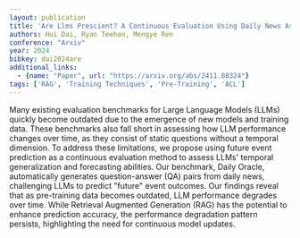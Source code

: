 ```yaml
---
layout: publication
title: 'Are Llms Prescient? A Continuous Evaluation Using Daily News As The Oracle'
authors: Hui Dai, Ryan Teehan, Mengye Ren
conference: "Arxiv"
year: 2024
bibkey: dai2024are
additional_links:
  - {name: "Paper", url: "https://arxiv.org/abs/2411.08324"}
tags: ['RAG', 'Training Techniques', 'Pre-Training', 'ACL']
---
```

Many existing evaluation benchmarks for Large Language Models (LLMs) quickly
become outdated due to the emergence of new models and training data. These
benchmarks also fall short in assessing how LLM performance changes over time,
as they consist of static questions without a temporal dimension. To address
these limitations, we propose using future event prediction as a continuous
evaluation method to assess LLMs' temporal generalization and forecasting
abilities. Our benchmark, Daily Oracle, automatically generates question-answer
(QA) pairs from daily news, challenging LLMs to predict "future" event
outcomes. Our findings reveal that as pre-training data becomes outdated, LLM
performance degrades over time. While Retrieval Augmented Generation (RAG) has
the potential to enhance prediction accuracy, the performance degradation
pattern persists, highlighting the need for continuous model updates.
